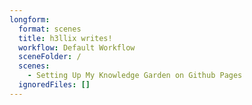 ```yaml
---
longform:
  format: scenes
  title: h3llix writes!
  workflow: Default Workflow
  sceneFolder: /
  scenes:
    - Setting Up My Knowledge Garden on Github Pages
  ignoredFiles: []
---
```

